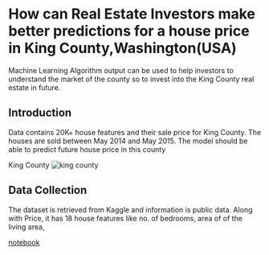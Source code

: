 # How can Real Estate Investors make better predictions for a house price in King County,Washington(USA)
Machine Learning Algorithm output can be used to help investors to understand the market of the county so to invest into the King County real estate in future.

## Introduction
Data contains 20K+ house features and their sale price for King County. The houses are sold between May 2014 and May 2015. The model should be able to predict future house price in this county

King County
![king county](https://user-images.githubusercontent.com/49127037/134048684-e11cdee6-e690-4a5a-bc9c-ec28bc759b61.png)

## Data Collection

The dataset is retrieved from Kaggle and information is public data. Along with Price, it has 18 house features like no. of bedrooms, area of of the living area, 

[notebook]()
